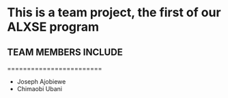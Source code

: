 # This is a team project, the first of our ALXSE program


## TEAM MEMBERS INCLUDE
========================

- Joseph Ajobiewe
- Chimaobi Ubani
